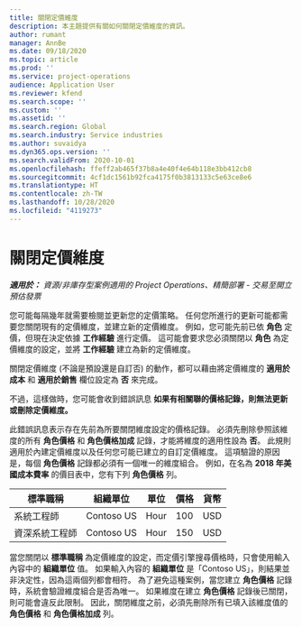 ```yaml
---
title: 關閉定價維度
description: 本主題提供有關如何關閉定價維度的資訊。
author: rumant
manager: AnnBe
ms.date: 09/18/2020
ms.topic: article
ms.prod: ''
ms.service: project-operations
audience: Application User
ms.reviewer: kfend
ms.search.scope: ''
ms.custom: ''
ms.assetid: ''
ms.search.region: Global
ms.search.industry: Service industries
ms.author: suvaidya
ms.dyn365.ops.version: ''
ms.search.validFrom: 2020-10-01
ms.openlocfilehash: ffeff2ab465f37b8a4e40f4e64b118e3bb412cb8
ms.sourcegitcommit: 4cf1dc1561b92fca4175f0b3813133c5e63ce8e6
ms.translationtype: HT
ms.contentlocale: zh-TW
ms.lasthandoff: 10/28/2020
ms.locfileid: "4119273"
---
```

# <a name="turning-off-a-pricing-dimension"></a>關閉定價維度

_**適用於：** 資源/非庫存型案例適用的 Project Operations、精簡部署 - 交易至開立預估發票_

您可能每隔幾年就需要檢閱並更新您的定價策略。 任何您所進行的更新可能都需要您關閉現有的定價維度，並建立新的定價維度。 例如，您可能先前已依 **角色** 定價，但現在決定依據 **工作經驗** 進行定價。 這可能會要求您必須關閉以 **角色** 為定價維度的設定，並將 **工作經驗** 建立為新的定價維度。 

關閉定價維度 (不論是預設還是自訂否) 的動作，都可以藉由將定價維度的 **適用於成本** 和 **適用於銷售** 欄位設定為 **否** 來完成。

不過，這樣做時，您可能會收到錯誤訊息 **如果有相關聯的價格記錄，則無法更新或刪除定價維度。**

此錯誤訊息表示存在先前為所要關閉維度設定的價格記錄。 必須先刪除參照該維度的所有 **角色價格** 和 **角色價格加成** 記錄，才能將維度的適用性設為 **否**。 此規則適用於內建定價維度以及任何您可能已建立的自訂定價維度。 這項驗證的原因是，每個 **角色價格** 記錄都必須有一個唯一的維度組合。 例如，在名為 **2018 年美國成本費率** 的價目表中，您有下列 **角色價格** 列。 

| 標準職稱         | 組織單位    |單位   |價格  |貨幣  |
| -----------------------|-------------|-------|-------|----------|
| 系統工程師|Contoso US|Hour| 100|USD|
| 資深系統工程師|Contoso US|Hour| 150| USD|


當您關閉以 **標準職稱** 為定價維度的設定，而定價引擎搜尋價格時，只會使用輸入內容中的 **組織單位** 值。 如果輸入內容的 **組織單位** 是「Contoso US」，則結果並非決定性，因為這兩個列都會相符。 為了避免這種案例，當您建立 **角色價格** 記錄時，系統會驗證維度組合是否為唯一。 如果維度在建立 **角色價格** 記錄後已關閉，則可能會違反此限制。 因此，關閉維度之前，必須先刪除所有已填入該維度值的 **角色價格** 和 **角色價格加成** 列。
